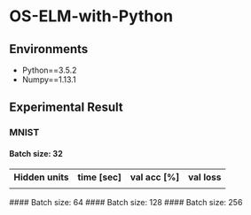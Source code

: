 # OS-ELM-with-Python

## Environments

* Python==3.5.2
* Numpy==1.13.1

## Experimental Result

### MNIST

#### Batch size: 32
<table>
    <tr>
        <th>Hidden units</th>
        <th>time [sec]</th>
        <th>val acc [%]</th>
        <th>val loss</th>
    </tr>
    <tr>
        <td></td>
        <td></td>
        <td></td>
        <td></td>
    </tr>
</table>
#### Batch size: 64
#### Batch size: 128
#### Batch size: 256
